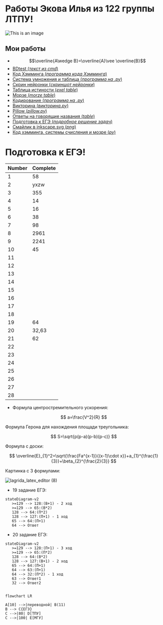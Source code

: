 # Работы Экова Илья из 122 группы ЛТПУ! #




![This is an image](https://sun4-17.userapi.com/impg/U0r48wVeP7ClHW-HxKHStxniip_Mi6gX1-erjQ/Fs_loa6TnkI.jpg?size=564x564&quality=95&sign=35150a969902b35115164399ef14ec4d&type=album)



## Мои работы ##
 - $$\overline{A\wedge B}=\overline{A}\vee \overline{B}$$
 - <a href="https://github.com/ilyechubanu/itworks/blob/main/bdtest">BDtest (*текст из cmd*)</a> 
 - <a href="https://github.com/ilyechubanu/itworks/blob/main/%D0%9F%D1%80%D0%BE%D0%B3%D1%80%D0%B0%D0%BC%D0%BC%D0%B0%20%D0%BF%D0%B5%D1%80%D0%B5%D0%B2%D0%BE%D0%B4%D0%B0%20%D0%BF%D0%BE%20%D0%BA%D0%BE%D0%B4%D1%83%20%D0%A5%D1%8D%D0%BC%D0%BC%D0%B8%D0%BD%D0%B3%D0%B0">Код Хэмминга (*программа кода Хэмминга*)</a>
 - <a href="https://github.com/ilyechubanu/itworks/blob/main/table">Система умножения и таблица (*программа на .py*)</a>
 - <a href="https://github.com/ilyechubanu/itworks/blob/main/%D0%9D%D0%B5%D0%B9%D1%80%D0%BE%D0%BD%D0%BA%D0%B0.png">Скрин нейронки (*скриншот нейронки*)</a>
 - <a href="https://github.com/ilyechubanu/itworks/blob/main/%D1%82%D0%B0%D0%B1%D0%BB%20%D0%B8%D1%81%D1%82%D0%B8%D0%BD%D0%BE%D1%81%D1%82%D0%B8.xlsx">Таблица истиности (*exel table*)</a>
 - <a href="https://github.com/ilyechubanu/itworks/blob/main/morze.xlsx">Морзе (*morze table*)</a>
 - <a href="https://github.com/ilyechubanu/itworks/blob/main/%D0%BA%D0%BE%D0%B4%D0%B8%D1%80%D0%BE%D0%B2%D0%B0%D0%BD%D0%B8%D0%B527.py">Кодирование (*программа на .py*)</a>
 - <a href="https://github.com/ilyechubanu/itworks/blob/main/viktorina.py">Викторина (*викторина.py*)</a>
 - <a href="https://github.com/ilyechubanu/itworks/blob/main/pillow.py">Pillow (*pillow.py*)</a>
 - <a href="https://github.com/ilyechubanu/itworks/blob/main/%D0%BE%D1%82%D0%B2%D0%B5%D1%82%D1%8B%20%D0%BD%D0%B0%20%D0%B3%D0%BE%D0%B2%D0%BE%D1%80%D1%8F%D1%89%D0%B8%D0%B5%20%D0%BD%D0%B0%D0%B7%D0%B2%D0%B0%D0%BD%D0%B8%D1%8F">Ответы на говорящие названия (*table*)</a>
 - <a href="https://github.com/ilyechubanu/itworks/blob/main/markdown(%D0%BF%D0%BE%D0%B4%D0%B3%D0%BE%D1%82%D0%BE%D0%B2%D0%BA%D0%B0%20%D0%95%D0%93%D0%AD)">Подготовка к ЕГЭ (*подробное решение задач*)</a>
 - <a href="https://github.com/ilyechubanu/itworks/blob/main/%D0%A1%D0%BC%D0%B0%D0%B9%D0%BB%D0%B8%D0%BA%20%D0%BD%D0%B0%D1%80%D0%B8%D1%81%D0%BE%D0%B2%D0%B0%D0%BD%D0%BD%D1%8B%D0%B9%20%D0%B2%20inkscape.svg">Смайлик в inkscape.svg (*png*)</a>
 - <a href="https://github.com/ilyechubanu/itworks/blob/main/%D0%9A%D0%BE%D0%B4%20%D1%85%D1%8D%D0%BC%D0%BC%D0%B8%D0%BD%D0%B3%D0%B0%2C%20%D0%BC%D0%BE%D1%80%D0%B7%D0%B5%20%D0%B8%20%D1%81%D0%B8%D1%81%D1%82%D0%B5%D0%BC%D1%8B%20%D1%81%D1%87%D0%B8%D1%81%D0%BB%D0%B5%D0%BD%D0%B8%D1%8F">Код хэмминга, системы счисления и мозре (*py*)</a>
 # Подготовка к ЕГЭ! #
 | Number | Complete |
  | ------ | ------ |
 | 1 | 58 |
 | 2 |  yxzw |
 | 3 | 355 |
 | 4 | 14 |
 | 5 | 16 |
 | 6 | 38 |
 | 7 | 98 |
 | 8 | 2961 |
 | 9 | 2241 |
 | 10 | 45 |
 | 11 |  |
 | 12 |  |
 | 13 |  |
 | 14 |  |
 | 15 |  |
 | 16 |  |
 | 17 |  |
 | 18 |  |
 | 19 | 64 |
 | 20 | 32,63 |
 | 21 | 62 |
 | 22 |  |
 | 23 |  |
 | 24 |  |
 | 25 |  |
 | 26 |  |
 | 27 |  |
 | 28 |  |
 

- Формула центростремительного ускорения:

$$ a=\frac{V^2}{R} $$

Формула Герона для нахождения площади треугольника: 

$$ S=\sqrt{p(p-a)(p-b)(p-c)} $$

Формула с доски: 

$$ \overline{E}_{1}^2=\sqrt{\frac{Fa^{x-1}}{(x-1)\cdot x}}+a_{1}^{\frac{1}{3}}+\beta_{2}^{\frac{2}{3}} $$

Картинка с 3 формулами:

![lagrida_latex_editor (8)](https://user-images.githubusercontent.com/114716840/201264211-b5440116-5c46-43b9-8ceb-0bdb96359c6d.png)
- 19 задание ЕГЭ:
 
 ```mermaid
stateDiagram-v2
    >=129 --> 128:(В+1) - 2 ход
    >=129 --> 65:(В*2)
    128 --> 64:(П*2)
    128 --> 127:(П+1) - 1 ход
    65 --> 64:(П+1)
    64 --> Ответ
```
- 20 задание ЕГЭ:
 
 ```mermaid
stateDiagram-v2
    >=129 --> 128:(П+1) - 3 ход
    >=129 --> 65:(П*2)
    128 --> 64:(В*2)
    128 --> 127:(В+1) - 2 ход
    65 --> 64:(П+1)
    64 --> 63:(П+1)
    64 --> 32:(П*2) - 1 ход
    63 --> Ответ1
    32 --> Ответ2
```


~~~mermaid

flowchart LR

A[10] -->|переводной| B(11)
B --> C{ЕГЭ}
C -->|80| D[ТПУ]
C -->|100| E[МГУ]

~~~




